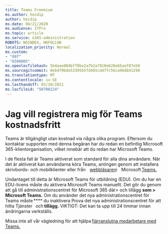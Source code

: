 ```yaml
---
title: Teams Freemium
ms.author: heidip
author: heidip
ms.date: 04/21/2020
ms.audience: ITPro
ms.topic: article
ms.service: o365-administration
ROBOTS: NOINDEX, NOFOLLOW
localization_priority: Normal
ms.custom:
- "997"
- "6500005"
ms.openlocfilehash: 5b4aae884bff8be2a7b2a7018eb28e65aef87e50
ms.sourcegitcommit: 0eb4f9bde53395b5fd4b5cd4ffc56ca96db91298
ms.translationtype: MT
ms.contentlocale: sv-SE
ms.lasthandoff: 03/10/2021
ms.locfileid: "50708224"
---
```

# <a name="id-like-to-sign-up-for-teams-for-free"></a>Jag vill registrera mig för Teams kostnadsfritt

Teams är tillgängligt utan kostnad via några olika program. Eftersom du kontaktar supporten med denna begäran har du redan en befintlig Microsoft 365-klientorganisation, vilket innebär att du redan har Microsoft Teams.

I de flesta fall är Teams aktiverat som standard för alla dina användare. När det är aktiverat kan användarna köra Teams, [](https://docs.microsoft.com/MicrosoftTeams/get-clients#desktop-client)antingen genom att installera skrivbords- och mobilklienter eller från    [webbläsaren](https://dos.microsoft.com/MicrosoftTeams/get-clients#web-client)i [](https://docs.microsoft.com/MicrosoftTeams/get-clients#mobile-clients)   Microsoft [Teams.](https://www.microsoft.com/microsoft-teams/teams-for-work)

Undantaget till detta är Microsoft Teams för utbildning (EDU). Om du har en EDU-licens måste du aktivera Microsoft Teams manuellt. Det gör du genom att gå till administrationscentret för Microsoft 365 där> och tillägg **som > Microsoft Teams.** Om du använder det nya administrationscentret för Teams måste **** du inaktivera Prova det nya administrationscentret för att hitta Tjänster   och **tillägg.** VIKTIGT: Det kan ta upp till 24 timmar innan ändringarna verkställs.

Missa inte all vår vägledning för att hjälpa [fjärranslutna medarbetare med Teams.](https://docs.microsoft.com/MicrosoftTeams/support-remote-work-with-teams)
